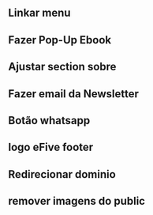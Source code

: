 ## Linkar menu

## Fazer Pop-Up Ebook

## Ajustar section sobre

## Fazer email da Newsletter

## Botão whatsapp

## logo eFive footer

## Redirecionar dominio

## remover imagens do public
